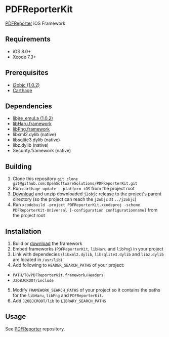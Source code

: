 # PDFReporterKit
[PDFReporter](http://www.pdfreporting.com) iOS Framework

## Requirements

- iOS 8.0+ 
- Xcode 7.3+

## Prerequisites

- [j2objc (1.0.2)](https://github.com/google/j2objc)
- [Carthage](https://github.com/Carthage/Carthage)

## Dependencies

- [libjre_emul.a (1.0.2)](https://github.com/google/j2objc/releases/download/1.0.2/j2objc-1.0.2.zip)
- [libHaru.framework](https://github.com/OpenSoftwareSolutions/libHaru)
- [libPng.framework](https://github.com/OpenSoftwareSolutions/libPng)
- libxml2.dylib (native)
- libsqlite3.dylib (native)
- libz.dylib (native)
- Security.framework (native)

## Building

1. Clone this repository `git clone git@github.com:OpenSoftwareSolutions/PDFReporterKit.git`
1. Run `carthage update --platform iOS` from the project root
2. [Download](https://github.com/google/j2objc/releases/download/1.0.2/j2objc-1.0.2.zip) and unzip downloaded `j2objc` release to the project's parent directory (so the project can reach the `j2objc` at `../j2objc`)
3. Run `xcodebuild -project PDFReporterKit.xcodeproj -scheme PDFReporterKit-Universal [-configuration configurationname]` from the project root

## Installation

1. Build or [download](https://github.com/OpenSoftwareSolutions/PDFReporterKit/releases/download/v1.0.0/PDFReporterKit-1.0.0-debug.zip) the framework
2. Embed frameworks (`PDFReporterKit`, `libHaru` and `libPng`) in your project
3. Link with dependecies (`libxml2.dylib`, `libsqlite3.dylib` and `libz.dylib` are located in `/usr/lib`)
4. Add following to `HEADER_SEARCH_PATHS` of your project:
  - `PATH/TO/PDFReporterKit.framework/Headers`
  - `J2OBJCROOT/include`
5. Modify `FRAMEWORK_SEARCH_PATHS` of your project so it contains the paths for the `libHaru`, `libPng` and `PDFReporterKit`.
6. Add `J2OBJCROOT/lib` to `LIBRARY_SEARCH_PATHS`

## Usage

See [PDFReporter](https://github.com/OpenSoftwareSolutions/PDFReporter) repository.
